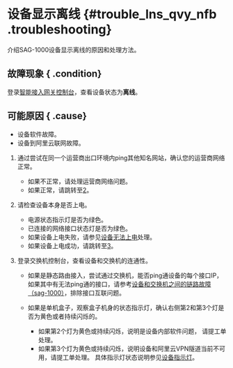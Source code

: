 # 设备显示离线 {#trouble_lns_qvy_nfb .troubleshooting}

介绍SAG-1000设备显示离线的原因和处理方法。

## 故障现象 { .condition}

登录[智能接入网关控制台](https://smartag.console.aliyun.com/sag/cn-shanghai/sags)，查看设备状态为**离线**。

## 可能原因 { .cause}

-   设备软件故障。
-   设备到阿里云联网故障。

1.  通过尝试在同一个运营商出口环境内ping其他知名网站，确认您的运营商网络正常。 
    -   如果不正常，请处理运营商网络问题。
    -   如果正常，请跳转至[2](#step2)。
2.  请检查设备本身是否上电。 

    -   电源状态指示灯是否为绿色。
    -   已连接的网络接口状态灯是否为绿色。
    -   如果设备上电失败，请参见[设备无法上电](cn.zh-CN/故障处理/设备硬件故障处理/电源故障/设备无法上电.md#)处理。
    -   如果设备上电成功，请跳转至[3](#step1)。
3.  登录交换机控制台，查看设备和交换机的连通性。 
    -   如果是静态路由接入，尝试通过交换机，能否ping通设备的每个接口IP，如果其中有无法ping通的接口，请参考[设备和交换机之间的链路故障（sag-1000）](cn.zh-CN/故障处理/设备和交换机之间的链路故障（SAG-1000）.md#)，排除接口互联问题。
    -   如果是单机盒子，观察盒子机身的状态指示灯，确认右侧第2和第3个灯是否为黄色或者持续闪烁的。

        -   如果第2个灯为黄色或持续闪烁，说明是设备内部软件问题， 请提工单处理。
        -   如果第3个灯为黄色或持续闪烁，说明设备和阿里云VPN隧道当前不可用，请提工单处理。
        具体指示灯状态说明参见[设备指示灯](cn.zh-CN/故障处理/查询设备状态/设备指示灯.md#)。


